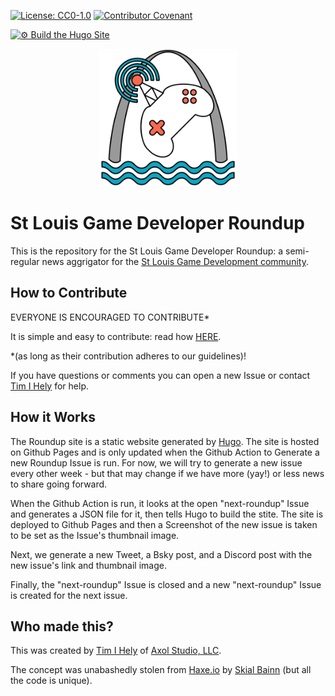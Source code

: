 [![License: CC0-1.0](https://img.shields.io/badge/License-CC0_1.0-lightgrey.svg)](http://creativecommons.org/publicdomain/zero/1.0/) [![Contributor Covenant](https://img.shields.io/badge/Contributor%20Covenant-2.1-4baaaa.svg)](CODE_OF_CONDUCT.md)

[![⚙ Build the Hugo Site](https://github.com/AxolStudio/STLGameDevRoundUp/actions/workflows/hugo-build.yaml/badge.svg)](https://github.com/AxolStudio/STLGameDevRoundUp/actions/workflows/hugo-build.yaml)

<p align="center">
    <img src="assets/images/stlgdru-logo.svg" alt="St Louis Game Developer Roundup Logo" width=220 height=220 />
</p>

# St Louis Game Developer Roundup

This is the repository for the St Louis Game Developer Roundup: a semi-regular news aggrigator for the [St Louis Game Development community](http://stlgamedev.com/).

## How to Contribute

EVERYONE IS ENCOURAGED TO CONTRIBUTE* 

It is simple and easy to contribute: read how [HERE](https://github.com/AxolStudio/STLGameDevRoundUp/blob/main/CONTRIBUTING.md).


*(as long as their contribution adheres to our guidelines)!

If you have questions or comments you can open a new Issue or contact [Tim I Hely](mailto:tim@axolstudio.com) for help.

## How it Works

The Roundup site is a static website generated by [Hugo](https://gohugo.io/). The site is hosted on Github Pages and is only updated when the Github Action to Generate a new Roundup Issue is run.
For now, we will try to generate a new issue every other week - but that may change if we have more (yay!) or less news to share going forward.

When the Github Action is run, it looks at the open "next-roundup" Issue and generates a JSON file for it, then tells Hugo to build the stite. The site is deployed to Github Pages and then a Screenshot of the new issue is taken to be set as the Issue's thumbnail image.

Next, we generate a new Tweet, a Bsky post, and a Discord post with the new issue's link and thumbnail image.

Finally, the "next-roundup" Issue is closed and a new "next-roundup" Issue is created for the next issue.

## Who made this?

This was created by [Tim I Hely](https://github.com/SeiferTim) of [Axol Studio, LLC](https://axolstudio.com/).

The concept was unabashedly stolen from [Haxe.io](https://haxe.io/) by [Skial Bainn](https://twitter.com/skial) (but all the code is unique).
